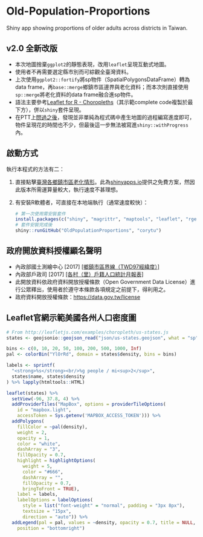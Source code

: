 # Old-Population-Proportions
Shiny app showing proportions of older adults across districts in Taiwan.

## v2.0 全新改版
- 本次地圖捨棄`ggplot2`的靜態表現，改用`leaflet`呈現互動式地圖。
- 使用者不再需要選定縣市別而可綜觀全臺灣資料。
- 上次使用`ggplot2::fortify`將sp物件（SpatialPolygonsDataFrame）轉為data frame，再`base::merge`鄉鎮市區邊界與老化資料；而本次則直接使用`sp::merge`將老化資料的data frame融合進sp物件。
- 語法主要參考[Leaflet for R - Choropleths](https://rstudio.github.io/leaflet/choropleths.html)（其示範complete code複製於最下方），併以`shiny`套件呈現。
- 在PTT上[問過之後](https://www.ptt.cc/bbs/R_Language/M.1503326582.A.2EC.html)，發現並非單純為程式碼中產生地圖的過程編寫進度即可，物件呈現花的時間也不少，但最後這一步無法被寫進`shiny::withProgress`內。

## 啟動方式
執行本程式的方法有二：

1. 直接點擊[臺灣各鄉鎮市區老化情形](https://corytu.shinyapps.io/old-population-proportions/)。此為[shinyapps.io](http://www.shinyapps.io)提供之免費方案，然因此版本所需運算量較大，執行速度不甚理想。
2. 有安裝R軟體者，可直接在本地端執行（通常速度較快）：

    ```r
    # 第一次使用需安裝套件
    install.packages(c("shiny", "magrittr", "maptools", "leaflet", "rgeos"))
    # 套件安裝完成後
    shiny::runGitHub("OldPopulationProportions", "corytu")
    ```

## 政府開放資料授權顯名聲明
- 內政部國土測繪中心 [2017] [[鄉鎮市區界線（TWD97經緯度）]](https://data.gov.tw/dataset/7441)
- 內政部戶政司 [2017] [[各村（里）戶籍人口統計月報表]](https://data.gov.tw/dataset/8411)
- 此開放資料依政府資料開放授權條款（Open Government Data License）進行公眾釋出，使用者於遵守本條款各項規定之前提下，得利用之。
- 政府資料開放授權條款：https://data.gov.tw/license

## Leaflet官網示範美國各州人口密度圖
```r
# From http://leafletjs.com/examples/choropleth/us-states.js
states <- geojsonio::geojson_read("json/us-states.geojson", what = "sp")

bins <- c(0, 10, 20, 50, 100, 200, 500, 1000, Inf)
pal <- colorBin("YlOrRd", domain = states$density, bins = bins)

labels <- sprintf(
  "<strong>%s</strong><br/>%g people / mi<sup>2</sup>",
  states$name, states$density
) %>% lapply(htmltools::HTML)

leaflet(states) %>%
  setView(-96, 37.8, 4) %>%
  addProviderTiles("MapBox", options = providerTileOptions(
    id = "mapbox.light",
    accessToken = Sys.getenv('MAPBOX_ACCESS_TOKEN'))) %>%
  addPolygons(
    fillColor = ~pal(density),
    weight = 2,
    opacity = 1,
    color = "white",
    dashArray = "3",
    fillOpacity = 0.7,
    highlight = highlightOptions(
      weight = 5,
      color = "#666",
      dashArray = "",
      fillOpacity = 0.7,
      bringToFront = TRUE),
    label = labels,
    labelOptions = labelOptions(
      style = list("font-weight" = "normal", padding = "3px 8px"),
      textsize = "15px",
      direction = "auto")) %>%
  addLegend(pal = pal, values = ~density, opacity = 0.7, title = NULL,
    position = "bottomright")
```
